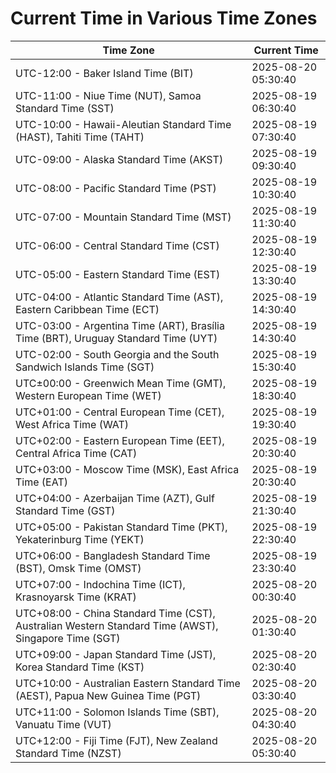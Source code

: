 # Current Time in Various Time Zones

| Time Zone | Current Time |
|-----------|--------------|
| UTC-12:00 - Baker Island Time (BIT) | 2025-08-20 05:30:40 |
| UTC-11:00 - Niue Time (NUT), Samoa Standard Time (SST) | 2025-08-19 06:30:40 |
| UTC-10:00 - Hawaii-Aleutian Standard Time (HAST), Tahiti Time (TAHT) | 2025-08-19 07:30:40 |
| UTC-09:00 - Alaska Standard Time (AKST) | 2025-08-19 09:30:40 |
| UTC-08:00 - Pacific Standard Time (PST) | 2025-08-19 10:30:40 |
| UTC-07:00 - Mountain Standard Time (MST) | 2025-08-19 11:30:40 |
| UTC-06:00 - Central Standard Time (CST) | 2025-08-19 12:30:40 |
| UTC-05:00 - Eastern Standard Time (EST) | 2025-08-19 13:30:40 |
| UTC-04:00 - Atlantic Standard Time (AST), Eastern Caribbean Time (ECT) | 2025-08-19 14:30:40 |
| UTC-03:00 - Argentina Time (ART), Brasília Time (BRT), Uruguay Standard Time (UYT) | 2025-08-19 14:30:40 |
| UTC-02:00 - South Georgia and the South Sandwich Islands Time (SGT) | 2025-08-19 15:30:40 |
| UTC±00:00 - Greenwich Mean Time (GMT), Western European Time (WET) | 2025-08-19 18:30:40 |
| UTC+01:00 - Central European Time (CET), West Africa Time (WAT) | 2025-08-19 19:30:40 |
| UTC+02:00 - Eastern European Time (EET), Central Africa Time (CAT) | 2025-08-19 20:30:40 |
| UTC+03:00 - Moscow Time (MSK), East Africa Time (EAT) | 2025-08-19 20:30:40 |
| UTC+04:00 - Azerbaijan Time (AZT), Gulf Standard Time (GST) | 2025-08-19 21:30:40 |
| UTC+05:00 - Pakistan Standard Time (PKT), Yekaterinburg Time (YEKT) | 2025-08-19 22:30:40 |
| UTC+06:00 - Bangladesh Standard Time (BST), Omsk Time (OMST) | 2025-08-19 23:30:40 |
| UTC+07:00 - Indochina Time (ICT), Krasnoyarsk Time (KRAT) | 2025-08-20 00:30:40 |
| UTC+08:00 - China Standard Time (CST), Australian Western Standard Time (AWST), Singapore Time (SGT) | 2025-08-20 01:30:40 |
| UTC+09:00 - Japan Standard Time (JST), Korea Standard Time (KST) | 2025-08-20 02:30:40 |
| UTC+10:00 - Australian Eastern Standard Time (AEST), Papua New Guinea Time (PGT) | 2025-08-20 03:30:40 |
| UTC+11:00 - Solomon Islands Time (SBT), Vanuatu Time (VUT) | 2025-08-20 04:30:40 |
| UTC+12:00 - Fiji Time (FJT), New Zealand Standard Time (NZST) | 2025-08-20 05:30:40 |
